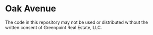 # Oak Avenue

The code in this repository may not be used or distributed without the written consent of Greenpoint Real Estate, LLC. 